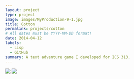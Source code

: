 ```yaml
---
layout: project
type: project
image: images/MyProduction-9-1.jpg
title: Cotton
permalink: projects/cotton
# All dates must be YYYY-MM-DD format!
date: 2014-04-12
labels:
  - Lisp
  - GitHub
summary: A text adventure game I developed for ICS 313.
---
```


<img class="ui image" src="{{ site.baseurl }}/images/MyProduction-9-1.jpg">
<img class="ui image" src="{{ site.baseurl }}/images/MyProduction-9-2.jpg">


